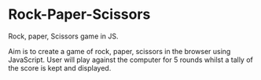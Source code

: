 # Rock-Paper-Scissors
Rock, paper, Scissors game in JS.

Aim is to create a game of rock, paper, scissors in the browser using JavaScript. User will play against the computer for 5 rounds whilst a tally of the score is kept and displayed. 
